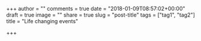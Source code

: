 +++
author = ""
comments = true
date = "2018-01-09T08:57:02+00:00"
draft = true
image = ""
share = true
slug = "post-title"
tags = ["tag1", "tag2"]
title = "Life changing events"

+++

